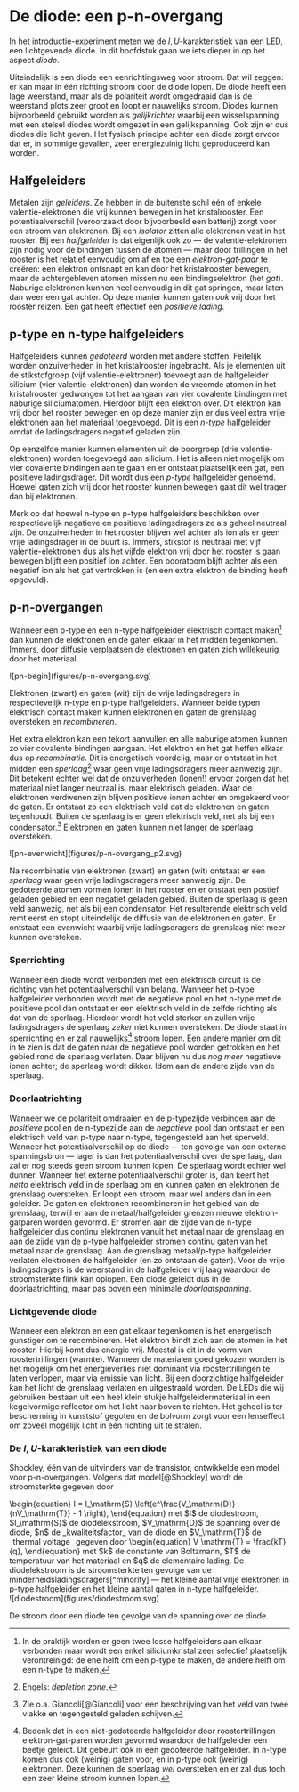 # De diode: een p-n-overgang

In het introductie-experiment meten we de $I,U$-karakteristiek van een LED, een lichtgevende diode. In dit hoofdstuk gaan we iets dieper in op het aspect _diode_.

Uiteindelijk is een diode een eenrichtingsweg voor stroom. Dat wil zeggen: er kan maar in één richting stroom door de diode lopen. De diode heeft een lage weerstand, maar als de polariteit wordt omgedraaid dan is de weerstand plots zeer groot en loopt er nauwelijks stroom. Diodes kunnen bijvoorbeeld gebruikt worden als _gelijkrichter_ waarbij een wisselspanning met een stelsel diodes wordt omgezet in een gelijkspanning. Ook zijn er dus diodes die licht geven. Het fysisch principe achter een diode zorgt ervoor dat er, in sommige gevallen, zeer energiezuinig licht geproduceerd kan worden.


## Halfgeleiders

Metalen zijn _geleiders_. Ze hebben in de buitenste schil één of enkele valentie-elektronen die vrij kunnen bewegen in het kristalrooster. Een potentiaalverschil (veroorzaakt door bijvoorbeeld een batterij) zorgt voor een stroom van elektronen. Bij een _isolator_ zitten alle elektronen vast in het rooster. Bij een _halfgeleider_ is dat eigenlijk ook zo &mdash; de valentie-elektronen zijn nodig voor de bindingen tussen de atomen &mdash; maar door trillingen in het rooster is het relatief eenvoudig om af en toe een _elektron-gat-paar_ te creëren: een elektron ontsnapt en kan door het kristalrooster bewegen, maar de achtergebleven atomen missen nu een bindingselektron (het _gat_). Naburige elektronen kunnen heel eenvoudig in dit gat springen, maar laten dan weer een gat achter. Op deze manier kunnen gaten _ook_ vrij door het rooster reizen. Een gat heeft effectief een _positieve lading_.


## p-type en n-type halfgeleiders

Halfgeleiders kunnen _gedoteerd_ worden met andere stoffen. Feitelijk worden onzuiverheden in het kristalrooster ingebracht. Als je elementen uit de stikstofgroep (vijf valentie-elektronen) toevoegt aan de halfgeleider silicium (vier valentie-elektronen) dan worden de vreemde atomen in het kristalrooster gedwongen tot het aangaan van vier covalente bindingen met naburige siliciumatomen. Hierdoor blijft een elektron over. Dit elektron kan vrij door het rooster bewegen en op deze manier zijn er dus veel extra vrije elektronen aan het materiaal toegevoegd. Dit is een _n-type_ halfgeleider omdat de ladingsdragers negatief geladen zijn.

Op eenzelfde manier kunnen elementen uit de boorgroep (drie valentie-elektronen) worden toegevoegd aan silicium. Het is alleen niet mogelijk om vier covalente bindingen aan te gaan en er ontstaat plaatselijk een gat, een positieve ladingsdrager. Dit wordt dus een _p-type_ halfgeleider genoemd. Hoewel gaten zich vrij door het rooster kunnen bewegen gaat dit wel trager dan bij elektronen.

Merk op dat hoewel n-type en p-type halfgeleiders beschikken over respectievelijk negatieve en positieve ladingsdragers ze als geheel neutraal zijn. De onzuiverheden in het rooster blijven wel achter als ion als er geen vrije ladingsdrager in de buurt is. Immers, stikstof is neutraal met vijf valentie-elektronen dus als het vijfde elektron vrij door het rooster is gaan bewegen blijft een positief ion achter. Een booratoom blijft achter als een negatief ion als het gat vertrokken is (en een extra elektron de binding heeft opgevuld).


## p-n-overgangen

Wanneer een p-type en een n-type halfgeleider elektrisch contact maken[^halfgeleiders] dan kunnen de elektronen en de gaten elkaar in het midden tegenkomen. Immers, door diffusie verplaatsen de elektronen en gaten zich willekeurig door het materiaal.

 [^halfgeleiders]: In de praktijk worden er geen twee losse halfgeleiders aan elkaar verbonden maar wordt een enkel siliciumkristal zeer selectief plaatselijk verontreinigd: de ene helft om een p-type te maken, de andere helft om een n-type te maken.

<div id="fig:pn-begin"></div>
![pn-begin](figures/p-n-overgang.svg)

Elektronen (zwart) en gaten (wit) zijn de vrije ladingsdragers in respectievelijk n-type en p-type halfgeleiders. Wanneer beide typen elektrisch contact maken kunnen elektronen en gaten de grenslaag oversteken en _recombineren_.

Het extra elektron kan een tekort aanvullen en alle naburige atomen kunnen zo vier covalente bindingen aangaan. Het elektron en het gat heffen elkaar dus op _recombinatie_. Dit is energetisch voordelig, maar er ontstaat in het midden een _sperlaag_[^depletion] waar geen vrije ladingsdragers meer aanwezig zijn. Dit betekent echter wel dat de onzuiverheden (ionen!) ervoor zorgen dat het materiaal niet langer neutraal is, maar elektrisch geladen. Waar de elektronen verdwenen zijn blijven positieve ionen achter en omgekeerd voor de gaten. Er ontstaat zo een elektrisch veld dat de elektronen en gaten tegenhoudt. Buiten de sperlaag is er geen elektrisch veld, net als bij een condensator.[^veld] Elektronen en gaten kunnen niet langer de sperlaag oversteken.

[^depletion]: Engels: _depletion zone_.
[^veld]: Zie o.a. Giancoli[@Giancoli] voor een beschrijving van het veld van twee vlakke en tegengesteld geladen schijven.

<div id="fig:pn-evenwicht"></div>
![pn-evenwicht](figures/p-n-overgang_p2.svg)

Na recombinatie van elektronen (zwart) en gaten (wit) ontstaat er een _sperlaag_ waar geen vrije ladingsdragers meer aanwezig zijn. De gedoteerde atomen vormen ionen in het rooster en er onstaat een postief geladen gebied en een negatief geladen gebied. Buiten de sperlaag is geen veld aanwezig, net als bij een condensator. Het resulterende elektrisch veld remt eerst en stopt uiteindelijk de diffusie van de elektronen en gaten. Er ontstaat een evenwicht waarbij vrije ladingsdragers de grenslaag niet meer kunnen oversteken.

### Sperrichting

Wanneer een diode wordt verbonden met een elektrisch circuit is de richting van het potentiaalverschil van belang. Wanneer het p-type halfgeleider verbonden wordt met de negatieve pool en het n-type met de positieve pool dan ontstaat er een elektrisch veld in de zelfde richting als dat van de sperlaag. Hierdoor wordt het veld sterker en zullen vrije ladingsdragers de sperlaag _zeker_ niet kunnen oversteken. De diode staat in sperrichting en er zal nauwelijks[^roostertrillingen] stroom lopen. Een andere manier om dit in te zien is dat de gaten naar de negatieve pool worden getrokken en het gebied rond de sperlaag verlaten. Daar blijven nu dus _nog meer_ negatieve ionen achter; de sperlaag wordt dikker. Idem aan de andere zijde van de sperlaag.

[^roostertrillingen]: Bedenk dat in een niet-gedoteerde halfgeleider door roostertrillingen elektron-gat-paren worden gevormd waardoor de halfgeleider een beetje geleidt. Dit gebeurt óók in een gedoteerde halfgeleider. In n-type komen dus ook (weinig) gaten voor, en in p-type ook (weinig) elektronen. Deze kunnen de sperlaag _wel_ oversteken en er zal dus toch een zeer kleine stroom kunnen lopen.


### Doorlaatrichting

Wanneer we de polariteit omdraaien en de p-typezijde verbinden aan de _positieve_ pool en de n-typezijde aan de _negatieve_ pool dan ontstaat er een elektrisch veld van p-type naar n-type, tegengesteld aan het sperveld. Wanneer het potentiaalverschil op de diode &mdash; ten gevolge van een externe spanningsbron &mdash; lager is dan het potentiaalverschil over de sperlaag, dan zal er nog steeds geen stroom kunnen lopen. De sperlaag wordt echter wel dunner. Wanneer het externe potentiaalverschil groter is, dan keert het _netto_ elektrisch veld in de sperlaag om en kunnen gaten en elektronen de grenslaag oversteken. Er loopt een stroom, maar wel anders dan in een geleider. De gaten en elektronen recombineren in het gebied van de grenslaag, terwijl er aan de metaal/halfgeleider grenzen nieuwe elektron-gatparen worden gevormd. Er stromen aan de zijde van de n-type halfgeleider dus continu elektronen vanuit het metaal naar de grenslaag en aan de zijde van de p-type halfgeleider stromen continu gaten van het metaal naar de grenslaag. Aan de grenslaag metaal/p-type halfgeleider verlaten elektronen de halfgeleider (en zo ontstaan de gaten). Voor de vrije ladingsdragers is de weerstand in de halfgeleider vrij laag waardoor de stroomsterkte flink kan oplopen. Een diode geleidt dus in de doorlaatrichting, maar pas boven een minimale _doorlaatspanning_.


### Lichtgevende diode

Wanneer een elektron en een gat elkaar tegenkomen is het energetisch gunstiger om te recombineren. Het elektron bindt zich aan de atomen in het rooster. Hierbij komt dus energie vrij. Meestal is dit in de vorm van roostertrillingen (warmte). Wanneer de materialen goed gekozen worden is het mogelijk om het energieverlies niet dominant via roostertrillingen te laten verlopen, maar via emissie van licht. Bij een doorzichtige halfgeleider kan het licht de grenslaag verlaten en uitgestraald worden. De LEDs die wij gebruiken bestaan uit een heel klein stukje halfgeleidermateriaal in een kegelvormige reflector om het licht naar boven te richten. Het geheel is ter bescherming in kunststof gegoten en de bolvorm zorgt voor een lenseffect om zoveel mogelijk licht in één richting uit te stralen.


### De $I,U$-karakteristiek van een diode

Shockley, één van de uitvinders van de transistor, ontwikkelde een model voor p-n-overgangen. Volgens dat model[@Shockley] wordt de stroomsterkte gegeven door

<div id="eq:Shockley"></div>
\begin{equation}
  I = I_\mathrm{S} \left(e^\frac{V_\mathrm{D}}{nV_\mathrm{T}} - 1 \right),
\end{equation}
met $I$ de diodestroom, $I_\mathrm{S}$ de diodelekstroom, $V_\mathrm{D}$ de spanning over de diode, $n$ de _kwaliteitsfactor_ van de diode en $V_\mathrm{T}$ de _thermal voltage_ gegeven door
\begin{equation}
  V_\mathrm{T} = \frac{kT}{q},
\end{equation}
met $k$ de constante van Boltzmann, $T$ de temperatuur van het materiaal en $q$ de elementaire lading. De diodelekstroom is de stroomsterkte ten gevolge van de minderheidsladingsdragers[^minority] &mdash; het kleine aantal vrije elektronen in p-type halfgeleider en het kleine aantal gaten in n-type halfgeleider.

[^minority]: Engels: _minority charge carriers._ 

<div id="fig:diodestroom"></div>
![diodestroom](figures/diodestroom.svg)

De stroom door een diode ten gevolge van de spanning over de diode.